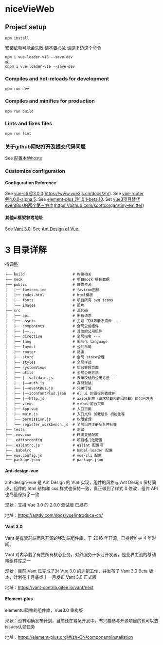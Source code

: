 # niceVieWeb

## Project setup
```
npm install
```

安装依赖可能会失败 请不要心急 请跑下边这个命令
```
npm i vue-loader-v16 --save-dev
或
cnpm i vue-loader-v16 --save-dev
```

### Compiles and hot-reloads for development
```
npm run dev
```

### Compiles and minifies for production
```
npm run build
```

### Lints and fixes files
```
npm run lint
```

### 关于github网站打开及提交代码问题
See [配置本地hosts](https://blog.csdn.net/fantasy_wxe/article/details/108957886)

### Customize configuration
#### Configuration Reference
See [vue-cli @3.0.0](https://cli.vuejs.org/config/)(https://www.vue3js.cn/docs/zh/).
See [vue-router @4.0.0-alpha.5](https://next.router.vuejs.org/).
See [element-plus @1.0.1-beta.10](https://element-plus.org/#/zh-CN/component/installation).
Set [vue3项目替代eventBus的两个第三方库](https://github.com/developit/mitt)(https://github.com/scottcorgan/tiny-emitter)
#### 其他ui框架参考地址
See [Vant 3.0](https://vant-contrib.gitee.io/vant/next).
See [Ant Design of Vue](https://2x.antdv.com/docs/vue/introduce-cn/).



# 3 目录详解
待调整
```
├── build                      # 构建相关
├── mock                       # 项目mock 模拟数据
├── public                     # 静态资源
│   │── favicon.ico            # favicon图标
│   │── index.html             # html模板
│   │── fonts                  # 项目所有 svg icons
│   └── images                 # 图片
├── src                        # 源代码
│   ├── api                    # 所有请求
│   ├── assets                 # 主题 字体等静态资源 ---
│   ├── components             # 全局公用组件
│   ├── |——...                 # 其他的公用组件
│   ├── directive              # 全局指令 ---
│   ├── lang                   # 国际化 language
│   ├── layout                 # 公共布局
│   ├── router                 # 路由
│   ├── store                  # 全局 store管理
│   ├── styles                 # 全局样式
│   ├── systemViews            # 后台管理页面
│   ├── utils                  # 全局公用方法
│   ├── |——validate.js         # 表单校验的公用方法 --
│   ├── |——auth.js             # 存储封装
│   ├── |——eventBus.js         # 兄弟传值
│   ├── |——iconfontPlus.json   # el ui 的图标列表维护
│   ├── |——http.js             # axios配置（请求拦截和返回拦截）的公用方法
│   ├── views                  # views 前台页面
│   ├── App.vue                # 入口页面
│   ├── main.js                # 入口文件 加载组件 初始化等
│   └── permission.js          # 权限管理
│   └── register_workbench.js  # 全局组件注册及合并有等
├── tests                      # 测试
├── .env.xxx                   # 环境变量配置
├── .editorconfig              # 项目格式化配置
├── .eslintrc.js               # eslint 配置项
├── .babelrc                   # babel-loader 配置
├── vue.config.js              # vue-cli 配置
└── package.json               # package.json
```



#### Ant-design-vue
ant-design-vue 是 Ant Design 的 Vue 实现，组件的风格与 Ant Design 保持同步，组件的 html 结构和 css 样式也保持一致，真正做到了样式 0 修改，组件 API 也尽量保持了一致

现状：支持 Vue 3.0 的 2.0.0 测试版 已发布

地址：https://antdv.com/docs/vue/introduce-cn/

#### Vant 3.0
Vant 是有赞前端团队开源的移动端组件库，于 2016 年开源，已持续维护 4 年时间。

Vant 对内承载了有赞所有核心业务，对外服务十多万开发者，是业界主流的移动端组件库之一

现状：目前 Vant 已完成了对 Vue 3.0 的适配工作，并发布了 Vant 3.0 Beta 版本，计划在十月底或十一月发布 Vant 3.0 正式版

地址：https://vant-contrib.gitee.io/vant/next

#### Element-plus
elementui风格的组件库，Vue3.0 重构版

现状：没有明确发布计划，目前还在紧急开发中，有兴趣参与开源项目的也可以去issues认领任务

地址：https://element-plus.org/#/zh-CN/component/installation